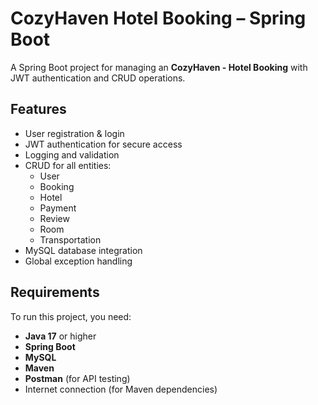 # CozyHaven Hotel Booking – Spring Boot

A Spring Boot project for managing an **CozyHaven - Hotel Booking** with JWT authentication and CRUD operations.

## Features
- User registration & login
- JWT authentication for secure access
- Logging and validation
- CRUD for all entities:
  - User
  - Booking
  - Hotel
  - Payment
  - Review
  - Room
  - Transportation
- MySQL database integration
- Global exception handling

## Requirements
To run this project, you need:
- **Java 17** or higher
- **Spring Boot**
- **MySQL**
- **Maven**
- **Postman** (for API testing)
- Internet connection (for Maven dependencies)
